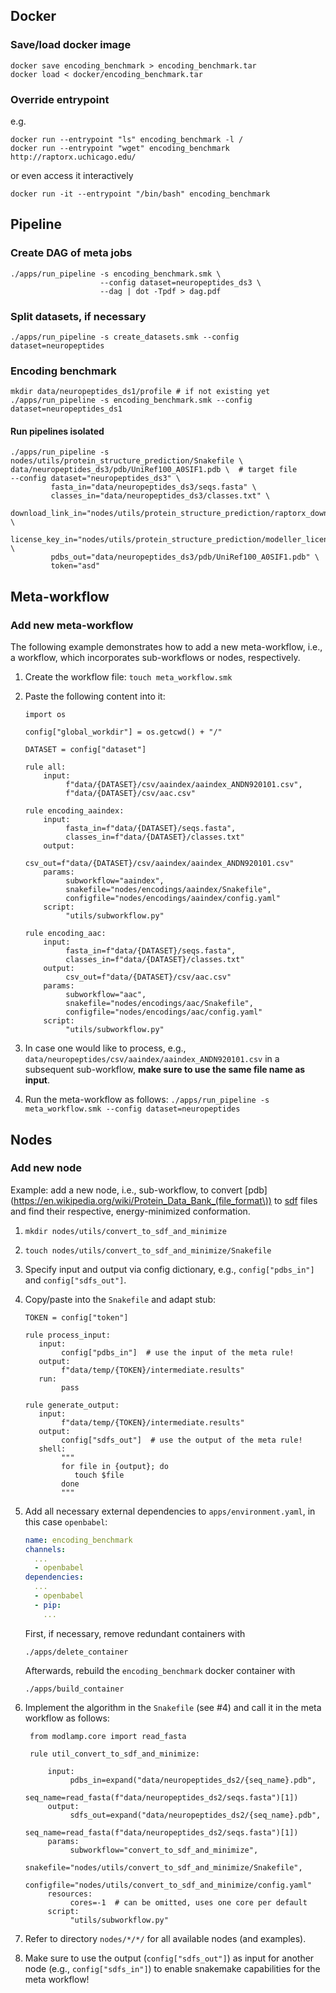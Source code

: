 ## Docker

### Save/load docker image

```shell script
docker save encoding_benchmark > encoding_benchmark.tar
docker load < docker/encoding_benchmark.tar
```

### Override entrypoint
e.g.
```shell script
docker run --entrypoint "ls" encoding_benchmark -l /
docker run --entrypoint "wget" encoding_benchmark http://raptorx.uchicago.edu/
```
or even access it interactively
```shell script
docker run -it --entrypoint "/bin/bash" encoding_benchmark
```

## Pipeline

### Create DAG of meta jobs

```shell script
./apps/run_pipeline -s encoding_benchmark.smk \ 
                    --config dataset=neuropeptides_ds3 \ 
                    --dag | dot -Tpdf > dag.pdf
```

### Split datasets, if necessary

```shell script
./apps/run_pipeline -s create_datasets.smk --config dataset=neuropeptides
```

### Encoding benchmark

```shell script
mkdir data/neuropeptides_ds1/profile # if not existing yet
./apps/run_pipeline -s encoding_benchmark.smk --config dataset=neuropeptides_ds1
```

#### Run pipelines isolated

```shell script
./apps/run_pipeline -s nodes/utils/protein_structure_prediction/Snakefile \
data/neuropeptides_ds3/pdb/UniRef100_A0SIF1.pdb \  # target file
--config dataset="neuropeptides_ds3" \
         fasta_in="data/neuropeptides_ds3/seqs.fasta" \    
         classes_in="data/neuropeptides_ds3/classes.txt" \    
         download_link_in="nodes/utils/protein_structure_prediction/raptorx_download_link.txt" \
         license_key_in="nodes/utils/protein_structure_prediction/modeller_license_key.txt" \ 
         pdbs_out="data/neuropeptides_ds3/pdb/UniRef100_A0SIF1.pdb" \
         token="asd"
```

## Meta-workflow

### Add new meta-workflow

The following example demonstrates how to add a new meta-workflow, i.e., a workflow, which incorporates
sub-workflows or nodes, respectively.

1) Create the workflow file: `touch meta_workflow.smk`
2) Paste the following content into it:
    ```snakemake
    import os
    
    config["global_workdir"] = os.getcwd() + "/"  
    
    DATASET = config["dataset"]
    
    rule all:
        input:
             f"data/{DATASET}/csv/aaindex/aaindex_ANDN920101.csv",
             f"data/{DATASET}/csv/aac.csv"

    rule encoding_aaindex:
        input:
             fasta_in=f"data/{DATASET}/seqs.fasta",
             classes_in=f"data/{DATASET}/classes.txt"
        output:
             csv_out=f"data/{DATASET}/csv/aaindex/aaindex_ANDN920101.csv"
        params:
             subworkflow="aaindex",
             snakefile="nodes/encodings/aaindex/Snakefile",
             configfile="nodes/encodings/aaindex/config.yaml"
        script:
             "utils/subworkflow.py"
   
   rule encoding_aac:
        input:
             fasta_in=f"data/{DATASET}/seqs.fasta",
             classes_in=f"data/{DATASET}/classes.txt"
        output:
             csv_out=f"data/{DATASET}/csv/aac.csv"
        params:
             subworkflow="aac",
             snakefile="nodes/encodings/aac/Snakefile",
             configfile="nodes/encodings/aac/config.yaml"
        script:
             "utils/subworkflow.py"
    ```

3) In case one would like to process, e.g., `data/neuropeptides/csv/aaindex/aaindex_ANDN920101.csv` 
in a subsequent sub-workflow, __make sure to use the same file name as input__.
4) Run the meta-workflow as follows: `./apps/run_pipeline -s meta_workflow.smk --config dataset=neuropeptides`

## Nodes

### Add new node

Example: add a new node, i.e., sub-workflow, to convert 
[pdb](https://en.wikipedia.org/wiki/Protein_Data_Bank_(file_format\))  to 
[sdf](https://en.wikipedia.org/wiki/Chemical_table_file) files and 
find their respective, energy-minimized conformation.

1) `mkdir nodes/utils/convert_to_sdf_and_minimize`
2) `touch nodes/utils/convert_to_sdf_and_minimize/Snakefile`
3) Specify input and output via config dictionary, e.g., `config["pdbs_in"]` 
and `config["sdfs_out"]`.
4) Copy/paste into the `Snakefile` and adapt stub:

    ```snakemake
    TOKEN = config["token"]
   
    rule process_input:
       input:
            config["pdbs_in"]  # use the input of the meta rule!
       output:
            f"data/temp/{TOKEN}/intermediate.results"
       run:
            pass
   
   rule generate_output:
       input:
            f"data/temp/{TOKEN}/intermediate.results"
       output: 
            config["sdfs_out"]  # use the output of the meta rule!
       shell:
            """
            for file in {output}; do
               touch $file
            done
            """
    ```
5) Add all necessary external dependencies to `apps/environment.yaml`, in this case `openbabel`:
    ```yaml
    name: encoding_benchmark
    channels:
      ...
      - openbabel
    dependencies:
      ...
      - openbabel
      - pip:
        ...
    ```
    First, if necessary, remove redundant containers with 
    ```shell script
    ./apps/delete_container
    ```
    Afterwards, rebuild the `encoding_benchmark` docker container with 
    ```shell script
    ./apps/build_container
    ``` 
    
6) Implement the algorithm in the `Snakefile` (see #4) and call it in the meta workflow as follows:

   ```snakemake
    from modlamp.core import read_fasta
    
    rule util_convert_to_sdf_and_minimize:
   
        input:
             pdbs_in=expand("data/neuropeptides_ds2/{seq_name}.pdb",
                            seq_name=read_fasta(f"data/neuropeptides_ds2/seqs.fasta")[1])       
        output:
             sdfs_out=expand("data/neuropeptides_ds2/{seq_name}.pdb",
                            seq_name=read_fasta(f"data/neuropeptides_ds2/seqs.fasta")[1])
        params:
             subworkflow="convert_to_sdf_and_minimize",
             snakefile="nodes/utils/convert_to_sdf_and_minimize/Snakefile",
             configfile="nodes/utils/convert_to_sdf_and_minimize/config.yaml"  
        resources:
             cores=-1  # can be omitted, uses one core per default
        script:
             "utils/subworkflow.py" 
   ```
   
7) Refer to directory `nodes/*/*/` for all available nodes (and examples).
8) Make sure to use the output (`config["sdfs_out"]`) as input for another node 
(e.g., `config["sdfs_in"]`) to enable snakemake capabilities for the meta workflow!
